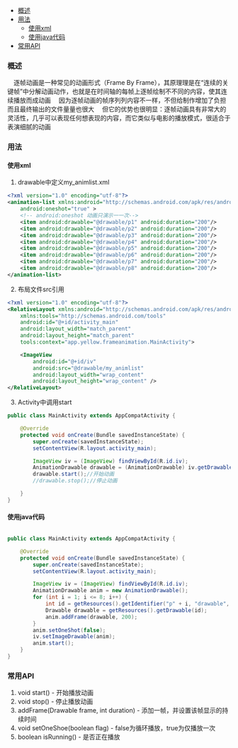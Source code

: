 * [概述](#概述)
* [用法](#用法)
	* [使用xml](#使用xml)
	* [使用java代码](#使用java代码)
* [常用API](#常用api)

### 概述
　逐帧动画是一种常见的动画形式（Frame By Frame），其原理理是在“连续的关键帧”中分解动画动作，也就是在时间轴的每帧上逐帧绘制不不同的内容，使其连续播放而成动画
　因为逐帧动画的帧序列列内容不一样，不但给制作增加了负担而且最终输出的文件量量也很大
　但它的优势也很明显：逐帧动画具有非常大的灵活性，几乎可以表现任何想表现的内容，而它类似与电影的播放模式，很适合于表演细腻的动画
 
### 用法
#### 使用xml

 1. drawable中定义my_animlist.xml

``` xml
<?xml version="1.0" encoding="utf-8"?>
<animation-list xmlns:android="http://schemas.android.com/apk/res/android"
    android:oneshot="true" >
    <!-- android:oneshot 动画只演示⼀一次-->
    <item android:drawable="@drawable/p1" android:duration="200"/>
    <item android:drawable="@drawable/p2" android:duration="200"/>
    <item android:drawable="@drawable/p3" android:duration="200"/>
    <item android:drawable="@drawable/p4" android:duration="200"/>
    <item android:drawable="@drawable/p5" android:duration="200"/>
    <item android:drawable="@drawable/p6" android:duration="200"/>
    <item android:drawable="@drawable/p7" android:duration="200"/>
    <item android:drawable="@drawable/p8" android:duration="200"/>
</animation-list>
```

 2. 布局文件src引用

``` xml
<?xml version="1.0" encoding="utf-8"?>
<RelativeLayout xmlns:android="http://schemas.android.com/apk/res/android"
    xmlns:tools="http://schemas.android.com/tools"
    android:id="@+id/activity_main"
    android:layout_width="match_parent"
    android:layout_height="match_parent"
    tools:context="app.yellow.frameanimation.MainActivity">

    <ImageView
        android:id="@+id/iv"
        android:src="@drawable/my_animlist"
        android:layout_width="wrap_content"
        android:layout_height="wrap_content" />
</RelativeLayout>

```

 3. Activity中调用start

``` java
public class MainActivity extends AppCompatActivity {

    @Override
    protected void onCreate(Bundle savedInstanceState) {
        super.onCreate(savedInstanceState);
        setContentView(R.layout.activity_main);

        ImageView iv = (ImageView) findViewById(R.id.iv);
        AnimationDrawable drawable = (AnimationDrawable) iv.getDrawable();
        drawable.start();//开始动画
        //drawable.stop();//停止动画

    }
}
```

#### 使用java代码

``` java

public class MainActivity extends AppCompatActivity {

    @Override
    protected void onCreate(Bundle savedInstanceState) {
        super.onCreate(savedInstanceState);
        setContentView(R.layout.activity_main);

        ImageView iv = (ImageView) findViewById(R.id.iv);
        AnimationDrawable anim = new AnimationDrawable();
        for (int i = 1; i <= 8; i++) {
            int id = getResources().getIdentifier("p" + i, "drawable", getPackageName());
            Drawable drawable = getResources().getDrawable(id);
            anim.addFrame(drawable, 200);
        }
        anim.setOneShot(false);
        iv.setImageDrawable(anim);
        anim.start();
    }
}
```


### 常用API

 1. void start() - 开始播放动画
 2. void stop() - 停止播放动画
 3. addFrame(Drawable frame, int duration) - 添加一帧，并设置该帧显示的持续时间
 4. void setOneShoe(boolean flag) - false为循环播放，true为仅播放一次
 5. boolean isRunning() - 是否正在播放